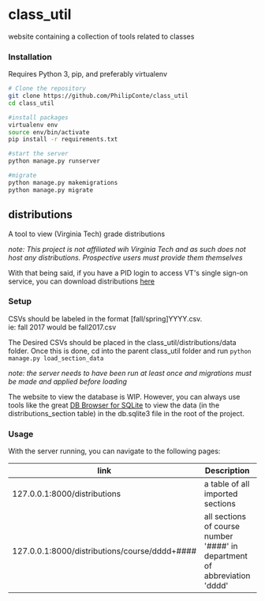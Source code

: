 # class_util
website containing a collection of tools related to classes

### Installation
Requires Python 3, pip, and preferably virtualenv
```bash
# Clone the repository
git clone https://github.com/PhilipConte/class_util
cd class_util

#install packages
virtualenv env
source env/bin/activate
pip install -r requirements.txt

#start the server
python manage.py runserver

#migrate
python manage.py makemigrations
python manage.py migrate
```
## distributions
A tool to view (Virginia Tech) grade distributions

*note: This project is not affiliated wih Virginia Tech and as such does not host any distributions. Prospective users must provide them themselves*

With that being said, if you have a PID login to access VT's single sign-on service, you can download distributions [here](https://irweb.ir.vt.edu/webtest/Authenticated/GradeDistribution.aspx)

### Setup
CSVs should be labeled in the format [fall/spring]YYYY.csv.  
ie: fall 2017 would be fall2017.csv

The Desired CSVs should be placed in the class_util/distributions/data folder.
Once this is done, cd into the parent class_util folder and run ```python manage.py load_section_data```

*note: the server needs to have been run at least once and migrations must be made and applied before loading*

The website to view the database is WIP. However, you can always use tools like the great [DB Browser for SQLite](https://sqlitebrowser.org/) to view the data (in the distributions_section table) in the db.sqlite3 file in the root of the project.

### Usage
With the server running, you can navigate to the following pages:

| link          | Description | Example |
| ------------- | ------------- | ------------- |
| 127.0.0.1:8000/distributions  | a table of all imported sections  | |
| 127.0.0.1:8000/distributions/course/dddd+####  | all sections of course number '####' in department of abbreviation 'dddd'  | 127.0.0.1:8000/distributions/course/math+2204 = all math 2204 sections |
